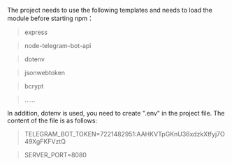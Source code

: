 The project needs to use the following templates and needs to load the module before starting npm：
> express

> node-telegram-bot-api

> dotenv

> jsonwebtoken

> bcrypt

> ......

In addition, dotenv is used, you need to create ".env" in the project file. The content of the file is as follows:
>TELEGRAM_BOT_TOKEN=7221482951:AAHKVTpGKnU36xdzkXtfyj7O49XgFKFVztQ

>SERVER_PORT=8080
